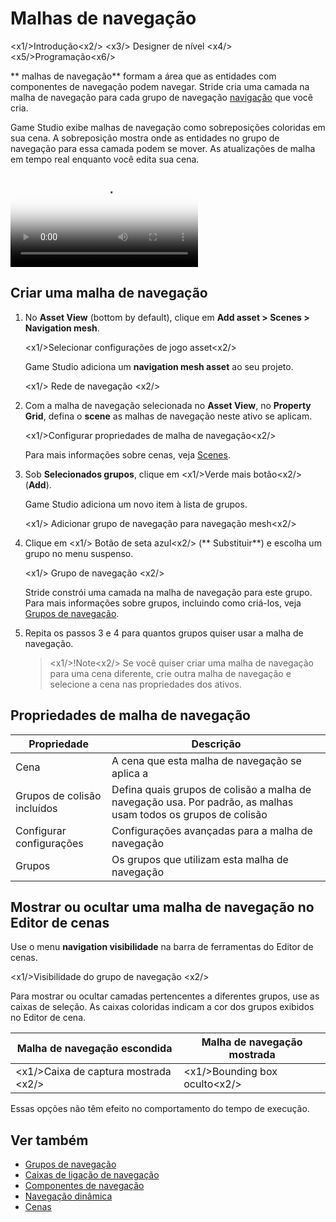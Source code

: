 # Malhas de navegação

<x1\/>Introdução<x2\/>
<x3\/> Designer de nível <x4\/>
<x5\/>Programação<x6\/>

** malhas de navegação** formam a área que as entidades com componentes de navegação podem navegar. Stride cria uma camada na malha de navegação para cada grupo de navegação [navigação](navigation-groups.md) que você cria.

Game Studio exibe malhas de navegação como sobreposições coloridas em sua cena. A sobreposição mostra onde as entidades no grupo de navegação para essa camada podem se mover. As atualizações de malha em tempo real enquanto você edita sua cena.

<p>
<video autoplay loop class="responsive-video" poster="media/withOutlineAE.jpg">
   <source src="media/withOutlineAE.mp4" type="video/mp4">
</video>
</p>

## Criar uma malha de navegação

1. No **Asset View** (bottom by default), clique em **Add asset > Scenes > Navigation mesh**.

   <x1\/>Selecionar configurações de jogo asset<x2\/>

   Game Studio adiciona um **navigation mesh asset** ao seu projeto.

   <x1\/> Rede de navegação <x2\/>

2. Com a malha de navegação selecionada no **Asset View**, no **Property Grid**, defina o **scene** as malhas de navegação neste ativo se aplicam.

   <x1\/>Configurar propriedades de malha de navegação<x2\/>

   Para mais informações sobre cenas, veja [Scenes](../game-studio/scenes.md).

3. Sob **Selecionados grupos**, clique em <x1\/>Verde mais botão<x2\/> (**Add**).

   Game Studio adiciona um novo item à lista de grupos.

   <x1\/> Adicionar grupo de navegação para navegação mesh<x2\/>

4. Clique em <x1\/> Botão de seta azul<x2\/> (** Substituir**) e escolha um grupo no menu suspenso.

   <x1\/> Grupo de navegação <x2\/>

   Stride constrói uma camada na malha de navegação para este grupo. Para mais informações sobre grupos, incluindo como criá-los, veja [Grupos de navegação](navigation-groups.md).

5. Repita os passos 3 e 4 para quantos grupos quiser usar a malha de navegação.

   > <x1\/>!Note<x2\/>
   > Se você quiser criar uma malha de navegação para uma cena diferente, crie outra malha de navegação e selecione a cena nas propriedades dos ativos.

## Propriedades de malha de navegação

| Propriedade | Descrição |
|---------------------------|--------------
| Cena | A cena que esta malha de navegação se aplica a |
| Grupos de colisão incluídos | Defina quais grupos de colisão a malha de navegação usa. Por padrão, as malhas usam todos os grupos de colisão |
| Configurar configurações | Configurações avançadas para a malha de navegação |
| Grupos | Os grupos que utilizam esta malha de navegação |

## Mostrar ou ocultar uma malha de navegação no Editor de cenas

Use o menu **navigation visibilidade** na barra de ferramentas do Editor de cenas.

<x1\/>Visibilidade do grupo de navegação <x2\/>

Para mostrar ou ocultar camadas pertencentes a diferentes grupos, use as caixas de seleção. As caixas coloridas indicam a cor dos grupos exibidos no Editor de cena.

| Malha de navegação escondida | Malha de navegação mostrada |
|--------------------------| ------------
| <x1\/>Caixa de captura mostrada <x2\/> | <x1\/>Bounding box oculto<x2\/> |

Essas opções não têm efeito no comportamento do tempo de execução.

## Ver também

* [Grupos de navegação](navigation-groups.md)
* [Caixas de ligação de navegação](navigation-bounding-boxes.md)
* [Componentes de navegação](navigation-components.md)
* [Navegação dinâmica](dynamic-navigation.md)
* [Cenas](../game-studio/scenes.md)